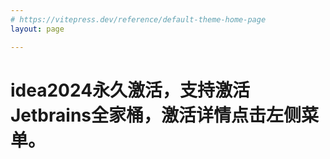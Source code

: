 ```yaml
---
# https://vitepress.dev/reference/default-theme-home-page
layout: page

---
```




# idea2024永久激活，支持激活Jetbrains全家桶，激活详情点击左侧菜单。
